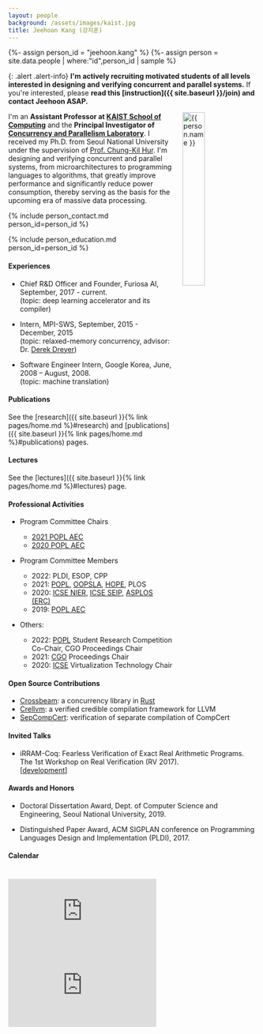 ```yaml
---
layout: people
background: /assets/images/kaist.jpg
title: Jeehoon Kang (강지훈)
---
```


{%- assign person_id = "jeehoon.kang" %}
{%- assign person = site.data.people | where:"id",person_id | sample %}

{: .alert .alert-info}
**I'm actively recruiting motivated students of all levels interested in designing and verifying concurrent and parallel systems.** If you're interested, please **read this [instruction]({{ site.baseurl }}/join) and contact Jeehoon ASAP.**

<img align="right" style="width: 30%; padding-left: 3%;" src="{{ site.baseurl }}/assets/images/people/jeehoon.kang.jpg" alt="{{ person.name }}">

I'm an **Assistant Professor at [KAIST School of Computing](https://cs.kaist.ac.kr)** and the
**Principal Investigator of [Concurrency and Parallelism Laboratory](https://cp.kaist.ac.kr)**. I
received my Ph.D. from Seoul National University under the supervision of [Prof. Chung-Kil
Hur](https://sf.snu.ac.kr/gil.hur). I'm designing and verifying concurrent and parallel systems,
from microarchitectures to programming languages to algorithms, that greatly improve performance and
significantly reduce power consumption, thereby serving as the basis for the upcoming era of massive
data processing.


{% include person_contact.md person_id=person_id %}


{% include person_education.md person_id=person_id %}


#### Experiences

- Chief R&D Officer and Founder, Furiosa AI, September, 2017 - current.
  <br />
  (topic: deep learning accelerator and its compiler)

- Intern, MPI-SWS, September, 2015 - December, 2015
  <br />
  (topic: relaxed-memory concurrency, advisor: Dr. [Derek Dreyer](https://people.mpi-sws.org/~dreyer/))

- Software Engineer Intern, Google Korea, June, 2008 – August, 2008.
  <br />
  (topic: machine translation)


#### Publications

See the [research]({{ site.baseurl }}{% link pages/home.md %}#research) and [publications]({{ site.baseurl }}{%
link pages/home.md %}#publications) pages.


#### Lectures

See the [lectures]({{ site.baseurl }}{% link pages/home.md %}#lectures) page.


#### Professional Activities

- Program Committee Chairs
  + [2021 POPL AEC](https://popl21.sigplan.org/)
  + [2020 POPL AEC](https://popl20.sigplan.org/)

- Program Committee Members
  + 2022: PLDI, ESOP, CPP
  + 2021: [POPL](https://popl21.sigplan.org/), [OOPSLA](https://2021.splashcon.org/track/splash-2021-oopsla), [HOPE](https://icfp21.sigplan.org/home/hope-2021), PLOS
  + 2020: [ICSE NIER](https://conf.researchr.org/home/icse-2020), [ICSE SEIP](https://conf.researchr.org/home/icse-2020), [ASPLOS (ERC)](https://asplos-conference.org/)
  + 2019: [POPL AEC](https://popl19.sigplan.org/)

- Others: 
  + 2022: [POPL](https://popl22.sigplan.org/series/POPL) Student Research Competition Co-Chair, CGO Proceedings Chair
  + 2021: [CGO](https://conf.researchr.org/home/cgo-2021) Proceedings Chair
  + 2020: [ICSE](https://conf.researchr.org/home/icse-2020) Virtualization Technology Chair


#### Open Source Contributions

- [Crossbeam](https://github.com/crossbeam-rs/crossbeam): a concurrency library in [Rust](https://www.rust-lang.org)
- [Crellvm](https://sf.snu.ac.kr/crellvm): a verified credible compilation framework for LLVM
- [SepCompCert](https://sf.snu.ac.kr/sepcompcert): verification of separate compilation of CompCert


#### Invited Talks

- iRRAM-Coq: Fearless Verification of Exact Real Arithmetic Programs.
  <br />
  The 1st Workshop on Real Verification (RV 2017).
  <br />
  \[[development](https://github.com/jeehoonkang/iRRAM-coq)\]


#### Awards and Honors

- Doctoral Dissertation Award, Dept. of Computer Science and Engineering, Seoul National University, 2019.

- Distinguished Paper Award, ACM SIGPLAN conference on Programming Languages Design and Implementation (PLDI), 2017.

<!-- - 23rd place, ACM International Collegiate Programming Contest (ICPC) World Finals, 2008. -->

<!-- - Champion, ACM International Collegiate Programming Contest (ICPC) Regional Contest---Seoul, 2007. -->

<!-- - Gold Medal, International Olympiad in Informatics (IOI), 2005. -->

#### Calendar

<div class="responsive-iframe-container big-container">
    <iframe src="https://calendar.google.com/calendar/embed?showTitle=0&amp;showPrint=0&amp;mode=WEEK&amp&amp;wkst=1&amp;bgcolor=%23FFFFFF&amp;src=jeehoon.kang%40cp.kaist.ac.kr&amp;color=%23125A12&amp;ctz=Asia%2FSeoul" style="border-width:0; margin-top:15pt;" frameborder="0" scrolling="no"></iframe>
</div>
<div class="responsive-iframe-container small-container" style="height: 1000;">
    <iframe src="https://calendar.google.com/calendar/embed?showTitle=0&amp;showPrint=0&amp;mode=AGENDA&amp&amp;wkst=1&amp;bgcolor=%23FFFFFF&amp;src=jeehoon.kang%40cp.kaist.ac.kr&amp;color=%23125A12&amp;ctz=Asia%2FSeoul" style="border-width:0" frameborder="0" scrolling="no"></iframe>
</div>

